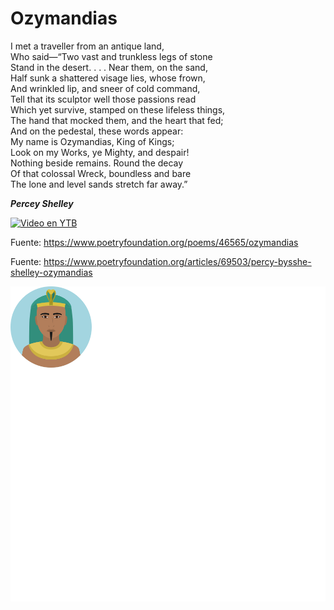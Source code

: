 # Ozymandias


I met a traveller from an antique land,  
Who said—“Two vast and trunkless legs of stone  
Stand in the desert. . . . Near them, on the sand,  
Half sunk a shattered visage lies, whose frown,  
And wrinkled lip, and sneer of cold command,  
Tell that its sculptor well those passions read  
Which yet survive, stamped on these lifeless things,  
The hand that mocked them, and the heart that fed;  
And on the pedestal, these words appear:  
My name is Ozymandias, King of Kings;  
Look on my Works, ye Mighty, and despair!  
Nothing beside remains. Round the decay  
Of that colossal Wreck, boundless and bare  
The lone and level sands stretch far away.”  

**_Percey Shelley_**

[![Video en YTB](https://img.youtube.com/vi/sPlSH6n37ts/0.jpg)](https://www.youtube.com/watch?v=sPlSH6n37ts)


Fuente: https://www.poetryfoundation.org/poems/46565/ozymandias

Fuente: https://www.poetryfoundation.org/articles/69503/percy-bysshe-shelley-ozymandias



![King of Kings](../_files/egyptian-svgrepo-com.svg)


